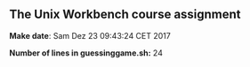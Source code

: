 ## The Unix Workbench course assignment

**Make date**: Sam Dez 23 09:43:24 CET 2017

**Number of lines in guessinggame.sh:** 24
